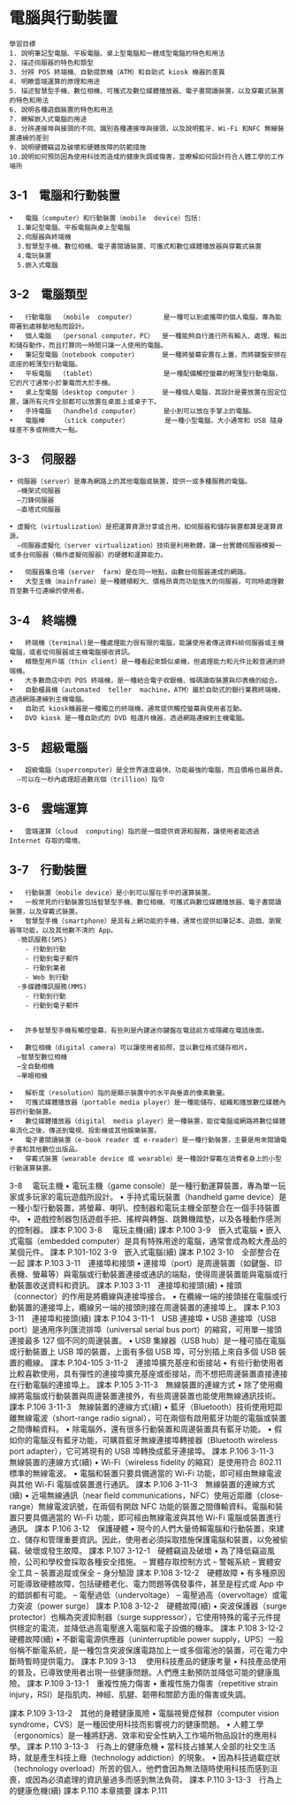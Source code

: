 # 電腦與行動裝置
```
學習目標
1. 說明筆記型電腦、平板電腦、桌上型電腦和一體成型電腦的特色和用法
2. 描述伺服器的特色和類型
3. 分辨 POS 終端機、自動提款機（ATM）和自助式 kiosk 機器的差異
4. 明瞭雲端運算的原理和用途
5. 描述智慧型手機、數位相機、可攜式及數位媒體播放器、電子書閱讀裝置，以及穿戴式裝置的特色和用法
6. 說明各種遊戲裝置的特色和用法
7. 瞭解嵌入式電腦的用途
8. 分辨連接埠與接頭的不同、識別各種連接埠與接頭，以及說明藍牙、Wi-Fi 和NFC 無線裝置連線的差別
9. 說明硬體竊盜及破壞和硬體故障的防範措施
10.說明如何預防因為使用科技而造成的健康失調或傷害，並瞭解如何設計符合人體工學的工作場所
```
## 3-1　電腦和行動裝置
```
•	電腦（computer）和行動裝置（mobile  device）包括:
  1.筆記型電腦、平板電腦與桌上型電腦
  2.伺服器與終端機
  3.智慧型手機、數位相機、電子書閱讀裝置、可攜式和數位媒體播放器與穿戴式裝置
  4.電玩裝置
  5.嵌入式電腦
```
## 3-2　電腦類型
```
•	行動電腦  （mobile  computer）       是一種可以到處攜帶的個人電腦，專為能帶著到處移動地點而設計。
•	個人電腦  （personal computer，PC）  是一種能夠自行進行所有輸入、處理、輸出和儲存動作，而且打算同一時間只讓一人使用的電腦。
•	筆記型電腦（notebook computer）      是一種將螢幕安置在上蓋，而將鍵盤安排在底座的輕薄型行動電腦。
•	平板電腦  （tablet）                 是一種配備觸控螢幕的輕薄型行動電腦，它的尺寸通常小於筆電而大於手機。
•	桌上型電腦（desktop computer ）      是一種個人電腦，其設計是要放置在固定位置，讓所有元件全部都可以放置在桌面上或桌子下。
•	手持電腦  （handheld computer）      是小到可以放在手掌上的電腦。
•	電腦棒    （stick computer）         是一種小型電腦，大小通常和 USB 隨身碟差不多或稍微大一點。
```
## 3-3　伺服器
```
• 伺服器（server）是專為網路上的其他電腦或裝置，提供一或多種服務的電腦。
  –機架式伺服器
  –刀鋒伺服器
  –直塔式伺服器
  
• 虛擬化（virtualization）是把運算資源分享或合用，如伺服器和儲存裝置都算是運算資源。
  –伺服器虛擬化（server virtualization）技術是利用軟體，讓一台實體伺服器模擬一或多台伺服器（稱作虛擬伺服器）的硬體和運算能力。
  
•	伺服器集合場（server  farm）是在同一地點，由數台伺服器連成的網路。
•	大型主機（mainframe）是一種體積較大、價格昂貴而功能強大的伺服器，可同時處理數百至數千位連線的使用者。
```
## 3-4　終端機
```
•	終端機（terminal)是一種處理能力很有限的電腦，能讓使用者傳送資料給伺服器或主機電腦，或者從伺服器或主機電腦接收資訊。
•	精簡型用戶端（thin client）是一種看起來類似桌機，但處理能力和元件比較普通的終端機。
•	大多數商店中的 POS 終端機，是一種結合電子收銀機、條碼讀取裝置與印表機的組合。
•	自動櫃員機（automated  teller  machine，ATM）屬於自助式的銀行業務終端機，透過網路連線到主機電腦。
•	自助式 kiosk機器是一種獨立的終端機，通常提供觸控螢幕與使用者互動。
•	DVD kiosk 是一種自助式的 DVD 租還片機器，透過網路連線到主機電腦。
```
## 3-5　超級電腦
```
•	超級電腦（supercomputer）是全世界速度最快、功能最強的電腦，而且價格也最昂貴。
  –可以在一秒內處理超過數兆個（trillion）指令
```
## 3-6　雲端運算
```
•	雲端運算（cloud  computing）指的是一個提供資源和服務，讓使用者能透過Internet 存取的環境。
```
## 3-7　行動裝置
```
•	行動裝置（mobile device）是小到可以握在手中的運算裝置。
•	一般常見的行動裝置包括智慧型手機、數位相機、可攜式與數位媒體播放器、電子書閱讀裝置，以及穿戴式裝置。
•	智慧型手機（smartphone）是具有上網功能的手機，通常也提供如筆記本、遊戲、瀏覽器等功能，以及其他數不清的 App。
  -簡訊服務(SMS)
    - 行動到行動
    - 行動到電子郵件
    - 行動到業者
    - Web 到行動
  -多媒體傳訊服務(MMS)
    - 行動到行動
    - 行動到電子郵件


•	許多智慧型手機有觸控螢幕，有些則是內建迷你鍵盤在電話前方或隱藏在電話後面。

•	數位相機（digital camera）可以讓使用者拍照，並以數位格式儲存相片。
  –智慧型數位相機
  –全自動相機
  –單眼相機
  
•	解析度（resolution）指的是顯示裝置中的水平與垂直的像素數量。
•	可攜式媒體播放器（portable media player）是一種能儲存、組織和播放數位媒體內容的行動裝置。
•	數位媒體播放器（digital  media player）是一種裝置，能從電腦或網路將數位媒體串流化之後，傳送到電視、投影機或其他娛樂裝置。
•	電子書閱讀裝置（e-book reader 或 e-reader）是一種行動裝置，主要是用來閱讀電子書和其他數位出版品。
•	穿戴式裝置（wearable device 或 wearable）是一種設計穿戴在消費者身上的小型行動運算裝置。
```
3-8　 電玩主機
•	電玩主機（game console）是一種行動運算裝置，專為單一玩家或多玩家的電玩遊戲所設計。
•	手持式電玩裝置（handheld  game  device）是一種小型行動裝置，將螢幕、喇叭、控制器和電玩主機全部整合在一個手持裝置中。
•	遊戲控制器包括遊戲手把、搖桿與轉盤、跳舞機踏墊，以及各種動作感測的控制器。
課本 P.100
3-8　 電玩主機(續)
課本 P.100
3-9　嵌入式電腦
•	嵌入式電腦（embedded computer）是具有特殊用途的電腦，通常會成為較大產品的某個元件。
課本 P.101-102
3-9　嵌入式電腦(續)
課本 P.102
3-10　全部整合在一起
課本 P.103
3-11　連接埠和接頭
•	連接埠（port）是周邊裝置（如鍵盤、印表機、螢幕等）與電腦或行動裝置連接或通訊的端點，使得周邊裝置能與電腦或行動裝置收送資料和資訊。
課本 P.103
3-11　連接埠和接頭(續)
•	接頭（connector）的作用是將纜線與連接埠接合。
•	在纜線一端的接頭接在電腦或行動裝置的連接埠上，纜線另一端的接頭則接在周邊裝置的連接埠上。
課本 P.103
3-11　連接埠和接頭(續)
課本 P.104
3-11-1　USB 連接埠
•	USB 連接埠（USB port）是通用序列匯流排埠（universal  serial  bus  port）的縮寫，可用單一接頭連接最多  127  個不同的周邊裝置。
•	USB 集線器（USB hub）是一種可插在電腦或行動裝置上  USB  埠的裝置，上面有多個 USB 埠，可分別插上來自多個 USB 裝置的纜線。
課本 P.104-105
3-11-2　連接埠擴充基座和銜接站
•	有些行動使用者比較喜歡使用，具有彈性的連接埠擴充基座或銜接站，而不想把周邊裝置直接連接在行動電腦的連接埠上。
課本 P.105
3-11-3　無線裝置的連線方式
•	除了使用纜線將電腦或行動裝置與周邊裝置連接外，有些周邊裝置也能使用無線通訊技術。
課本 P.106
3-11-3　無線裝置的連線方式(續)
•	藍牙（Bluetooth）技術使用短距離無線電波（short-range radio signal），可在兩個有啟用藍牙功能的電腦或裝置之間傳輸資料。
•	除電腦外，還有很多行動裝置和周邊裝置具有藍牙功能。
•	假如你的電腦沒有藍牙功能，可購買藍牙無線連接埠轉接器（Bluetooth wireless port adapter），它可將現有的 USB 埠轉換成藍牙連接埠。
課本 P.106
3-11-3　無線裝置的連線方式(續)
•	Wi-Fi（wireless fidelity 的縮寫）是使用符合  802.11  標準的無線電波。
•	電腦和裝置只要具備適當的 Wi-Fi 功能，即可經由無線電波與其他 Wi-Fi 電腦或裝置進行通訊。
課本 P.106
3-11-3　無線裝置的連線方式(續)
•	近場無線通訊（near ﬁeld communications，NFC）使用近距離（close-range）無線電波訊號，在兩個有開啟 NFC 功能的裝置之間傳輸資料。電腦和裝置只要具備適當的 Wi-Fi 功能，即可經由無線電波與其他 Wi-Fi 電腦或裝置進行通訊。
課本 P.106
3-12　保護硬體
•	現今的人們大量倚賴電腦和行動裝置，來建立、儲存和管理重要資訊。因此，使用者必須採取措施保護電腦和裝置，以免被偷竊、破壞或發生故障。
課本 P.107
3-12-1　硬體竊盜及破壞
•	為了降低竊盜風險，公司和學校會採取各種安全措施。
–	實體存取控制方式
–	警報系統
–	實體安全工具
–	裝置追蹤或保全 
–	身分驗證
課本 P.108
3-12-2　硬體故障
•	有多種原因可能導致硬體故障，包括硬體老化、電力問題等偶發事件，甚至是程式或 App 中的錯誤都有可能。
–	 電壓過低（undervoltage）
–	 電壓過高（overvoltage）或電力突波（power surge）
課本 P.108
3-12-2　硬體故障(續)
•	突波保護器（surge protector）也稱為突波抑制器（surge suppressor），它使用特殊的電子元件提供穩定的電流，並降低過高電壓進入電腦和電子設備的機率。
課本 P.108
3-12-2　硬體故障(續)
•	不斷電電源供應器（uninterruptible power supply，UPS）一般俗稱不斷電系統，是一種包含突波保護電路加上一或多個電池的裝置，可在電力中斷時暫時提供電力。
課本 P.109
3-13　 使用科技產品的健康考量
•	科技產品使用的普及，已導致使用者出現一些健康問題。人們應主動預防並降低可能的健康風險。
課本 P.109
3-13-1　重複性施力傷害
•	重複性施力傷害（repetitive strain injury，RSI）是指肌肉、神經、肌腱、韌帶和關節方面的傷害或失調。

課本 P.109
3-13-2　其他的身體健康風險
•	電腦視覺症候群（computer   vision syndrome，CVS）是一種因使用科技而影響視力的健康問題。
•	人體工學（ergonomics）是一種將舒適、效率和安全性納入工作場所物品設計的應用科學。
課本 P.110
3-13-3　行為上的健康危機
•	當科技占據某人全部的社交生活時，就是產生科技上癮（technology addiction）的現象。
•	因為科技過載症狀（technology  overload）所苦的個人，他們會因為無法隨時使用科技而感到沮喪，或因為必須處理的資訊量過多而感到無法負荷。
課本 P.110
3-13-3　行為上的健康危機(續)
課本 P.110
本章摘要
課本 P.111

